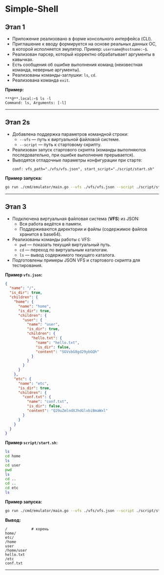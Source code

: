 # Simple-Shell

## Этап 1

- Приложение реализовано в форме консольного интерфейса (CLI).
- Приглашение к вводу формируется на основе реальных данных ОС, в которой исполняется эмулятор. Пример: `username@hostname:~$`.
- Реализован парсер, который корректно обрабатывает аргументы в кавычках.
- Есть сообщения об ошибке выполнения команд (неизвестная команда, неверные аргументы).
- Реализованы команды-заглушки: `ls`, `cd`.
- Реализована команда `exit`.

**Пример:**

```
***@**.local:~$ ls -l
Command: ls, Arguments: [-l]
```

---

## Этап 2s

- Добавлена поддержка параметров командной строки:
  - `--vfs` — путь к виртуальной файловой системе.
  - `--script` — путь к стартовому скрипту.
- Реализован запуск стартового скрипта (команды выполняются последовательно, при ошибке выполнение прерывается).
- Выводятся отладочные параметры конфигурации при старте:
  ```
  conf: vfs_path="./vfs/vfs.json", start_script="./script/start.sh"
  ```

**Пример запуска:**

```bash
go run ./cmd/emulator/main.go --vfs ./vfs/vfs.json --script ./script/start.sh
```

---

## Этап 3

- Подключена виртуальная файловая система (**VFS**) из JSON:
  - Вся работа ведётся в памяти.
  - Поддерживаются директории и файлы (содержимое файлов хранится в base64).
- Реализованы команды работы с VFS:
  - `pwd` — показать текущий виртуальный путь.
  - `cd` — переход по виртуальным каталогам.
  - `ls` — вывод содержимого текущего каталога.
- Подготовлены примеры JSON VFS и стартового скрипта для тестирования.

**Пример `vfs.json`:**

```json
{
  "name": "/",
  "is_dir": true,
  "children": {
    "home": {
      "name": "home",
      "is_dir": true,
      "children": {
        "user": {
          "name": "user",
          "is_dir": true,
          "children": {
            "hello.txt": {
              "name": "hello.txt",
              "is_dir": false,
              "content": "SGVsbG8gd29ybGQh"
            }
          }
        }
      }
    },
    "etc": {
      "name": "etc",
      "is_dir": true,
      "children": {
        "conf.txt": {
          "name": "conf.txt",
          "is_dir": false,
          "content": "Q29uZmlndXJhdGlvbiBmaWxl"
        }
      }
    }
  }
}
```

**Пример `script/start.sh`:**

```bash
ls
cd home
ls
cd user
pwd
ls
cd ..
cd ..
cd etc
ls
```

**Пример запуска:**

```bash
go run ./cmd/emulator/main.go --vfs ./vfs/vfs.json --script ./script/start.sh
```

**Вывод:**

```
/           # корень
home/
etc/
/home
user
/home/user
hello.txt
/etc
conf.txt
```

---
